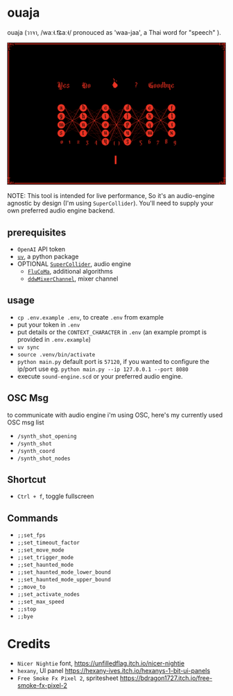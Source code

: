 # ouaja

ouaja (วาจา, /waː˧.t͡ɕaː˧/ pronouced as 'waa-jaa', a Thai word for "speech" ).

<img src="img/ss3.png">


NOTE: This tool is intended for live performance, So it's an audio-engine agnostic by design (I'm using `SuperCollider`). You'll need to supply your own preferred audio engine backend.

## prerequisites
- `OpenAI` API token
- [`uv`](https://docs.astral.sh/uv/getting-started/installation/), a python package
- OPTIONAL [`SuperCollider`](https://supercollider.github.io/), audio engine
  - [`FluCoMa`](https://github.com/flucoma/flucoma-sc), additional algorithms 
  - [`ddwMixerChannel`](https://github.com/jamshark70/ddwMixerChannel), mixer channel

## usage

- `cp .env.example .env`, to create `.env` from example
- put your token in `.env`
- put details or the `CONTEXT_CHARACTER` in `.env` (an example prompt is provided in `.env.example`)
- `uv sync`
- `source .venv/bin/activate`
- `python main.py` default port is `57120`, if you wanted to configure the ip/port use eg. `python main.py --ip 127.0.0.1 --port 8080`
- execute `sound-engine.scd` or your preferred audio engine.


## OSC Msg
to communicate with audio engine i'm using OSC, here's my currently used OSC msg list 
- `/synth_shot_opening`
- `/synth_shot`
- `/synth_coord`
- `/synth_shot_nodes`

## Shortcut
- `Ctrl + f`, toggle fullscreen 

## Commands

- `;;set_fps`
- `;;set_timeout_factor`
- `;;set_move_mode`
- `;;set_trigger_mode`
- `;;set_haunted_mode`
- `;;set_haunted_mode_lower_bound`
- `;;set_haunted_mode_upper_bound`
- `;;move_to`
- `;;set_activate_nodes`
- `;;set_max_speed`
- `;;stop`
- `;;bye`


# Credits
- `Nicer Nightie` font,  https://unfilledflag.itch.io/nicer-nightie
- `hexany`, UI panel https://hexany-ives.itch.io/hexanys-1-bit-ui-panels
- `Free Smoke Fx Pixel 2`, spritesheet https://bdragon1727.itch.io/free-smoke-fx-pixel-2